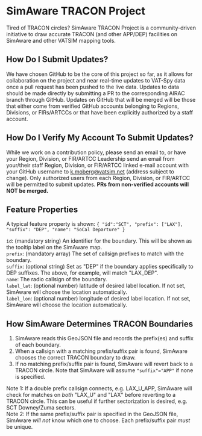 # SimAware TRACON Project
Tired of TRACON circles? SimAware TRACON Project is a community-driven initiative to draw accurate TRACON (and other APP/DEP) facilities on SimAware and other VATSIM mapping tools.


## How Do I Submit Updates?

We have chosen GitHub to be the core of this project so far, as it allows for collaboration on the project and near real-time updates to VAT-Spy data once a pull request has been pushed to the live data. Updates to data should be made directly by submitting a PR to the corresponding AIRAC branch through GitHub. Updates on GitHub that will be merged will be those that either come from verified GitHub accounts belonging to Regions, Divisions, or FIRs/ARTCCs or that have been explicitly authorized by a staff account. 

## How Do I Verify My Account To Submit Updates?

While we work on a contribution policy, please send an email to, or have your Region, Division, or FIR/ARTCC Leadership send an email from your/their staff Region, Division, or FIR/ARTCC linked e-mail account with your GitHub username to k.moberg@vatsim.net (address subject to change). Only authorized users from each Region, Division, or FIR/ARTCC will be permitted to submit updates. **PRs from non-verified accounts will NOT be merged.**


## Feature Properties
A typical feature property is shown:
`{ "id":"SCT", "prefix": ["LAX"], "suffix": "DEP", "name": "SoCal Departure" }`


`id`: (mandatory string) An identifier for the boundary.  This will be shown as the tooltip label on the SimAware map.  
`prefix`: (mandatory array) The set of callsign prefixes to match with the boundary.  
`suffix`: (optional string) Set as "DEP" if the boundary applies specifically to DEP suffixes.  The above, for example, will match "LAX_DEP".  
`name`: The radio callsign of the boundary.  
`label_lat`: (optional number) latitude of desired label location.  If not set, SimAware will choose the location automatically.  
`label_lon`: (optional number) longitude of desired label location.  If not set, SimAware will choose the location automatically.  

## How SimAware Determines TRACON Boundaries
1. SimAware reads this GeoJSON file and records the prefix(es) and suffix of each boundary.
2. When a callsign with a matching prefix/suffix pair is found, SimAware chooses the correct TRACON boundary to draw.
3. If no matching prefix/suffix pair is found, SimAware will revert back to a TRACON circle.  Note that SimAware will assume `"suffix"="APP"` if none is specified.

Note 1: If a double prefix callsign connects, e.g. LAX_U_APP, SimAware will check for matches on *both* "LAX_U" and "LAX" before reverting to a TRACON circle.  This can be useful if further sectorization is desired, e.g. SCT Downey/Zuma sectors.  
Note 2: If the same prefix/suffix pair is specified in the GeoJSON file, SimAware *will not* know which one to choose.  Each prefix/suffix pair *must* be unique.
